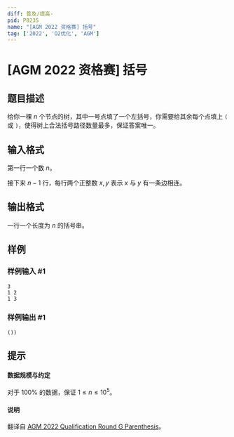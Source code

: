 ```yaml
---
diff: 普及/提高-
pid: P8235
name: "[AGM 2022 资格赛] 括号"
tag: ['2022', 'O2优化', 'AGM']
---
```

# [AGM 2022 资格赛] 括号
## 题目描述

给你一棵 $n$ 个节点的树，其中一号点填了一个左括号，你需要给其余每个点填上 `(` 或 `)`，使得树上合法括号路径数量最多，保证答案唯一。
## 输入格式

第一行一个数 $n$。

接下来 $n-1$ 行，每行两个正整数 $x,y$ 表示 $x$ 与 $y$ 有一条边相连。
## 输出格式

一行一个长度为 $n$ 的括号串。
## 样例

### 样例输入 #1
```
3
1 2
1 3
```
### 样例输出 #1
```
())
```
## 提示

#### 数据规模与约定

对于 $100\%$ 的数据，保证 $1 \leq n\leq 10^5$。

#### 说明

翻译自 [AGM 2022 Qualification Round G Parenthesis](https://judge.agm-contest.com/public/problems/5/text)。
